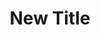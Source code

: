 ---
templateKey: card
title: New Title
description: New Description
buttonLabel: button label
buttonUrl: http://fulcrum.org
cardImage: /assets/dileo.jpg
---
